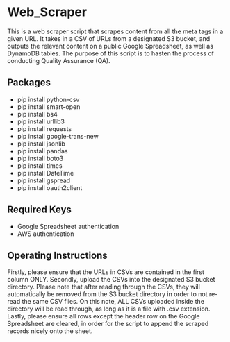 # Web_Scraper

This is a web scraper script that scrapes content from all the meta tags in a given URL. It takes in a CSV of URLs from a designated S3 bucket, and outputs the relevant content on a public Google Spreadsheet, as well as DynamoDB tables. The purpose of this script is to hasten the process of conducting Quality Assurance (QA).

## Packages
- pip install python-csv
- pip install smart-open
- pip install bs4
- pip install urllib3
- pip install requests
- pip install google-trans-new
- pip install jsonlib
- pip install pandas
- pip install boto3
- pip install times
- pip install DateTime
- pip install gspread
- pip install oauth2client

## Required Keys
- Google Spreadsheet authentication
- AWS authentication

## Operating Instructions
Firstly, please ensure that the URLs in CSVs are contained in the first column ONLY. 
Secondly, upload the CSVs into the designated S3 bucket directory. Please note that after reading through the CSVs, they will automatically be removed from the S3 bucket directory in order to not re-read the same CSV files. On this note, ALL CSVs uploaded inside the directory will be read through, as long as it is a file with .csv extension.
Lastly, please ensure all rows except the header row on the Google Spreadsheet are cleared, in order for the script to append the scraped records nicely onto the sheet.

